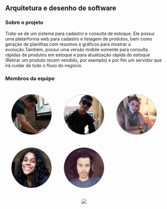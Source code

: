 <div class="home-container">
  <h2>Arquitetura e desenho de software</h2>
  <h3>Sobre o projeto</h3>

  <p>Trata-se de um sistema para cadastro e consulta de estoque. Ele possui uma platarforma web para cadastro e listagem de produtos, bem como geração de planilhas com resumos e gráficos para mostrar a evolução.Também, possui uma versão mobile somente para consulta rápidas de produtos em estoque e para atualização rápida do estoque (Retirar um produto recem vendido, por exemplo) e por fim um servidor que irá cuidar de todo o fluxo do negócio. 
  </p>

  <h3>Membros da equipe</h3>

  <div class="members">
    <div class="member">
      <img src="./assets/img/members/GabrielDavi.jpg" alt="member name">
      <p>Gabriel Davi<p>
    </div>
    <div class="member">
      <img src="./assets/img/members/Gabriel.jpg" alt="member name">
      <p>Gabriel Alves<p>
    </div>
    <div class="member">
      <img src="./assets/img/members/Sofia.jpg" alt="member name">
      <p>Sofia Patrocínio<p>
    </div>
    <div class="member">
      <img src="./assets/img/members/Micaella.jpg" alt="member name">
      <p>Micaela Gouveia<p>
    </div>
    <div class="member">
      <img src="./assets/img/members/Pedro.jpg"alt="member name">
      <p>Pedro Igor<p>
    </div>
   
  </div>
  <p align="center"><a href="https://fga.unb.br" target="_blank"><img width="230"src="https://4.bp.blogspot.com/-0aa6fAFnSnA/VzICtBQgciI/AAAAAAAARn4/SxVsQPFNeE0fxkCPVgMWbhd5qIEAYCMbwCLcB/s1600/unb-gama.png"></a></p>
  </p>
</div>

<style>
  .members {
    display: grid; 
    grid-template-columns: auto auto auto;
    margin-top: 20px;
  }
  .member img{
    position: relative;
    width: 200px;
    opacity: 1;
    border-style: solid;
    border-radius: 100px;
    border-width: 1px; 
    border-color: rgba(0,0,0,0.3);
    z-index: 3;
    transition: opacity 0.5s !important;
  }
  .member img:hover{
    opacity: 0.4;
    z-index: 1;
  }
  
 .member{
   margin: 20px;
   display: flex;
   justify-content: center;
  }
 

 .member p{
    position: absolute;
    transform: translate(0, 70px);
    z-index: 2;
    color: #fff;
    font-weight: bold;
  }

  h3 {
    font-weight: bold;
  }
</style>
